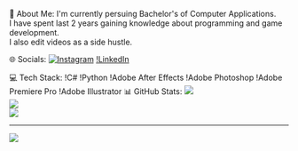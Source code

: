 💫 About Me:
I'm currently persuing Bachelor's of Computer Applications.<br>I have spent last 2 years gaining knowledge about programming and game development.<br>I also edit videos as a side hustle.


🌐 Socials:
[![Instagram](https://img.shields.io/badge/Instagram-%23E4405F.svg?logo=Instagram&logoColor=white)](https://instagram.com/tahaa.bruh)
[!LinkedIn](https://linkedin.com/in/mohammedtahaa) 

💻 Tech Stack:
!C# !Python !Adobe After Effects !Adobe Photoshop !Adobe Premiere Pro !Adobe Illustrator
📊 GitHub Stats:
![](https://github-readme-stats.vercel.app/api?username=MDtaha0&theme=dark&hide_border=false&include_all_commits=false&count_private=false)<br/>
![](https://github-readme-streak-stats.herokuapp.com/?user=MDtaha0&theme=dark&hide_border=false)<br/>
![](https://github-readme-stats.vercel.app/api/top-langs/?username=MDtaha0&theme=dark&hide_border=false&include_all_commits=false&count_private=false&layout=compact)

---
![](https://visitcount.itsvg.in/api?id=MDtaha0&icon=0&color=0)

<!-- Proudly created with GPRM ( https://gprm.itsvg.in/ ) -->
